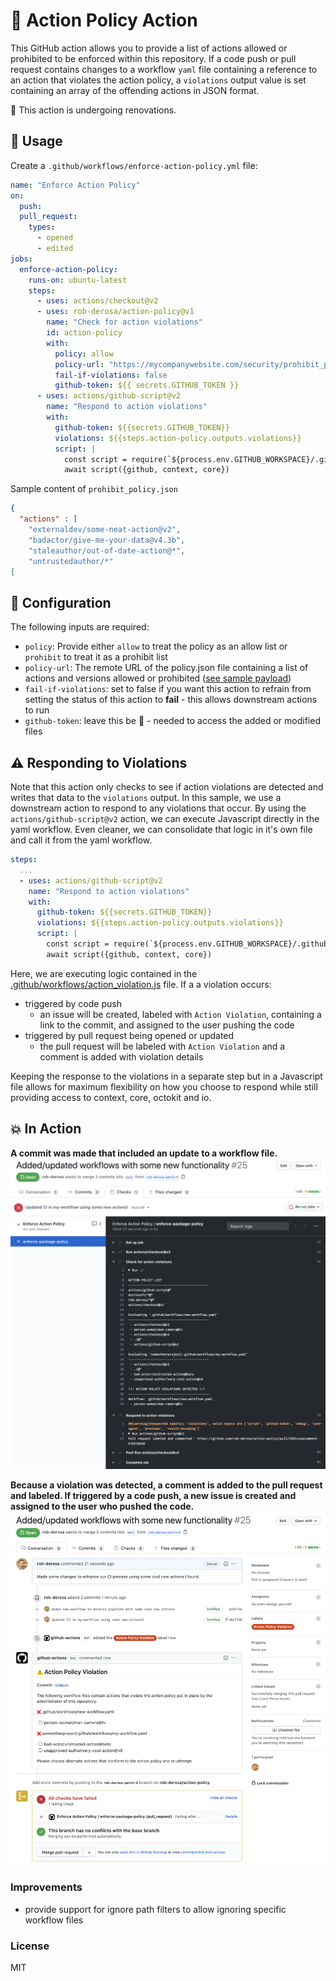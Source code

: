 # :construction: Action Policy Action 

This GitHub action allows you to provide a list of actions allowed or prohibited to be enforced within this repository. If a code push or pull request contains changes to a workflow `yaml` file containing a reference to an action that violates the action policy, a `violations` output value is set containing an array of the offending actions in JSON format.

:construction_worker: This action is undergoing renovations.

## :dart: Usage

Create a `.github/workflows/enforce-action-policy.yml` file:

```yaml
name: "Enforce Action Policy"
on:
  push:
  pull_request:
    types:
      - opened
      - edited
jobs:
  enforce-action-policy:
    runs-on: ubuntu-latest
    steps:
      - uses: actions/checkout@v2
      - uses: rob-derosa/action-policy@v1
        name: "Check for action violations"
        id: action-policy
        with:
          policy: allow
          policy-url: "https://mycompanywebsite.com/security/prohibit_policy.json"
          fail-if-violations: false
          github-token: ${{ secrets.GITHUB_TOKEN }}
      - uses: actions/github-script@v2
        name: "Respond to action violations"
        with:
          github-token: ${{secrets.GITHUB_TOKEN}}
          violations: ${{steps.action-policy.outputs.violations}}
          script: |
            const script = require(`${process.env.GITHUB_WORKSPACE}/.github/workflows/action_violation.js`)
            await script({github, context, core})
```

Sample content of `prohibit_policy.json`
```json
{
  "actions" : [
    "externaldev/some-neat-action@v2",
    "badactor/give-me-your-data@v4.3b",
    "staleauthor/out-of-date-action@*",
    "untrustedauthor/*"
[
```

## :pencil: Configuration

The following inputs are required:

- `policy`: Provide either `allow` to treat the policy as an allow list or `prohibit` to treat it as a prohibit list
- `policy-url`: The remote URL of the policy.json file containing a list of actions and versions allowed or prohibited ([see sample payload](#sample-content-of-action-policy-allowjson))
- `fail-if-violations`: set to false if you want this action to refrain from setting the status of this action to **fail** - this allows downstream actions to run
- `github-token`: leave this be :metal: - needed to access the added or modified files


## :warning: Responding to Violations

Note that this action only checks to see if action violations are detected and writes that data to the `violations` output. In this sample,
we use a downstream action to respond to any violations that occur. By using the `actions/github-script@v2` action, we can execute
Javascript directly in the yaml workflow. Even cleaner, we can consolidate that logic in it's own file and call it from the yaml workflow.

```yaml
steps:
  ...
  - uses: actions/github-script@v2
    name: "Respond to action violations"
    with:
      github-token: ${{secrets.GITHUB_TOKEN}}
      violations: ${{steps.action-policy.outputs.violations}}
      script: |
        const script = require(`${process.env.GITHUB_WORKSPACE}/.github/workflows/action_violation.js`)
        await script({github, context, core})
```

Here, we are executing logic contained in the [.github/workflows/action_violation.js](.github/workflows/action_violation.js) file.
If a a violation occurs:
* triggered by code push
  * an issue will be created, labeled with `Action Violation`, containing a link to the commit, and assigned to the user pushing the code
* triggered by pull request being opened or updated
  * the pull request will be labeled with `Action Violation` and a comment is added with violation details

Keeping the response to the violations in a separate step but in a Javascript file allows for maximum flexibility on how
you choose to respond while still providing access to context, core, octokit and io.


## :boom: In Action

**A commit was made that included an update to a workflow file.**
![Action Console Log](assets/action_log.png?raw=true)

**Because a violation was detected, a comment is added to the pull request and labeled. If triggered by a code push, a new issue is created and assigned to the user who pushed the code.**
![Pull request commented on due to violation](assets/pull_request.png?raw=true)


### Improvements

* provide support for ignore path filters to allow ignoring specific workflow files

### License

MIT